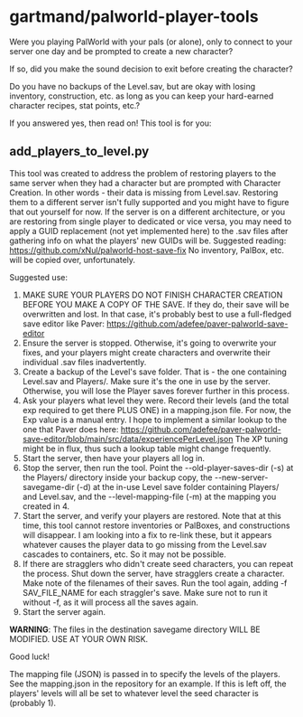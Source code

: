 # gartmand/palworld-player-tools

Were you playing PalWorld with your pals (or alone), only to connect to your server
one day and be prompted to create a new character?

If so, did you make the sound decision to exit before creating the character?

Do you have no backups of the Level.sav, but are okay with losing inventory,
construction, etc. as long as you can keep your hard-earned character recipes,
stat points, etc.? 

If you answered yes, then read on! This tool is for you:
## add_players_to_level.py

This tool was created to address the problem of restoring players to the same server when they had a character but are 
prompted with Character Creation. In other words - their data is missing from Level.sav. Restoring them to a different
server isn't fully supported and you might have to figure that out yourself for now. If the server is on a different 
architecture, or you are restoring from single player to dedicated or vice versa, 
you may need to apply a GUID replacement (not yet implemented here) to the .sav files after gathering info on what
the players' new GUIDs will be. Suggested reading: https://github.com/xNul/palworld-host-save-fix
No inventory, PalBox, etc. will be copied over, unfortunately.

Suggested use:
1. MAKE SURE YOUR PLAYERS DO NOT FINISH CHARACTER CREATION BEFORE YOU MAKE A COPY OF THE SAVE.
   If they do, their save will be overwritten and lost. In that case, it's probably best to use a full-fledged
   save editor like Paver: https://github.com/adefee/paver-palworld-save-editor
2. Ensure the server is stopped. Otherwise, it's going to overwrite your fixes, and your players might
   create characters and overwrite their individual .sav files inadvertently.
3. Create a backup of the Level's save folder. That is - the one containing Level.sav and Players/. Make sure it's
   the one in use by the server. Otherwise, you will lose the Player saves forever further in this process.
4. Ask your players what level they were. Record their levels (and the total exp required to get there PLUS ONE)
   in a mapping.json file. For now, the Exp value is a manual entry. I hope to implement a similar lookup to the one
   that Paver does here: https://github.com/adefee/paver-palworld-save-editor/blob/main/src/data/experiencePerLevel.json
   The XP tuning might be in flux, thus such a lookup table might change frequently. 
5. Start the server, then have your players all log in.
6. Stop the server, then run the tool. Point the --old-player-saves-dir (-s) at the Players/ directory inside
   your backup copy, the --new-server-savegame-dir (-d) at the in-use Level save folder 
   containing Players/ and Level.sav, and the --level-mapping-file (-m) at the mapping you created in 4.
7. Start the server, and verify your players are restored. Note that at this time, this tool cannot restore
   inventories or PalBoxes, and constructions will disappear. I am looking into a fix to re-link these,
   but it appears whatever causes the player data to go missing from the Level.sav cascades to containers, etc.
   So it may not be possible.
8. If there are stragglers who didn't create seed characters, you can repeat the process.
   Shut down the server, have stragglers create a character. Make note of the filenames
   of their saves. Run the tool again, adding -f SAV_FILE_NAME for each straggler's save.
   Make sure not to run it without -f, as it will process all the saves again.
9. Start the server again.

**WARNING**: The files in the destination savegame directory WILL BE MODIFIED. USE AT YOUR OWN RISK.
   
Good luck!   

The mapping file (JSON) is passed in to specify the levels of the players.
See the mapping.json in the repository for an example.
If this is left off, the players\' levels will all be set to whatever level the seed character is
(probably 1).